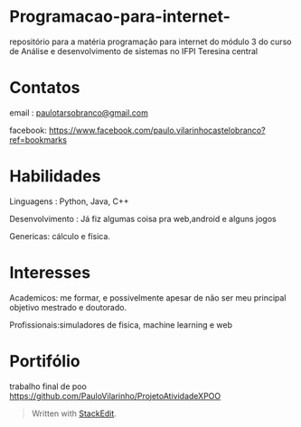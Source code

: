 # Programacao-para-internet-
repositório para a matéria programação para internet do módulo 3 do curso de Análise e desenvolvimento de sistemas no IFPI Teresina central

# Contatos
email : paulotarsobranco@gmail.com

facebook: https://www.facebook.com/paulo.vilarinhocastelobranco?ref=bookmarks

# Habilidades
Linguagens : Python, Java, C++

Desenvolvimento : Já fiz algumas coisa pra web,android e alguns jogos

Genericas: cálculo e física.

# Interesses
Academicos: me formar, e possivelmente apesar de não ser meu principal objetivo mestrado e doutorado.

Profissionais:simuladores de fisica, machine learning e web 

# Portifólio
 trabalho final de poo https://github.com/PauloVilarinho/ProjetoAtividadeXPOO


> Written with [StackEdit](https://stackedit.io/).
